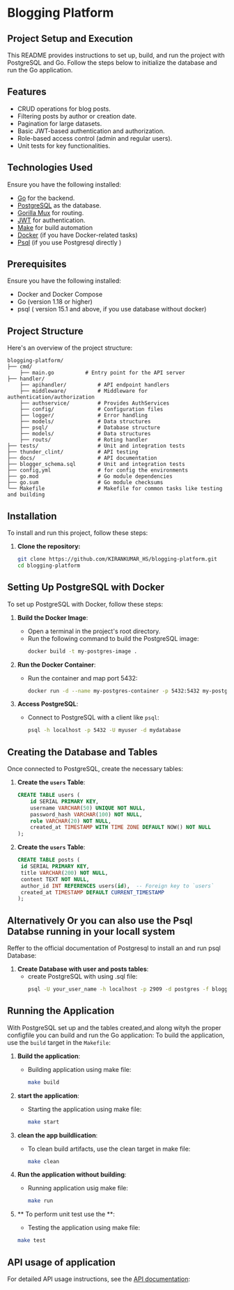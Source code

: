 # Blogging Platform

## Project Setup and Execution

This README provides instructions to set up, build, and run the project with PostgreSQL and Go. Follow the steps below to initialize the database and run the Go application.

## Features

- CRUD operations for blog posts.
- Filtering posts by author or creation date.
- Pagination for large datasets.
- Basic JWT-based authentication and authorization.
- Role-based access control (admin and regular users).
- Unit tests for key functionalities.

## Technologies Used

Ensure you have the following installed:

- [Go](https://golang.org/) for the backend.
- [PostgreSQL](https://www.postgresql.org/) as the database.
- [Gorilla Mux](https://www.gorillatoolkit.org/pkg/mux) for routing.
- [JWT](https://jwt.io/) for authentication.
- [Make](https://www.gnu.org/software/make/) for build automation
- [Docker](https://www.docker.com/) (if you have Docker-related tasks)
- [Psql](https://www.postgresql.org/) (if you use Postgresql directly )


## Prerequisites

Ensure you have the following installed:
- Docker and Docker Compose
- Go (version 1.18 or higher)
- psql ( version 15.1 and above, if you use database without docker)


## Project Structure

Here's an overview of the project structure:

```plaintext
blogging-platform/
├── cmd/              
    ├── main.go          # Entry point for the API server
├── handler/  
    ├── apihandler/          # API endpoint handlers
    ├── middleware/          # Middleware for authentication/authorization
    ├── authservice/         # Provides AuthServices
    ├── config/              # Configuration files
    ├── logger/              # Error handling
    ├── models/              # Data structures
    ├── psql/                # Database structure
    ├── models/              # Data structures
    ├── routs/               # Roting handler
├── tests/                   # Unit and integration tests
├── thunder_clint/           # API testing
├── docs/                    # API documentation
├── blogger_schema.sql       # Unit and integration tests
├── config,yml               # for config the environments
├── go.mod                   # Go module dependencies
├── go.sum                   # Go module checksums
└── Makefile                 # Makefile for common tasks like testing and building
```


## Installation
To install and run this project, follow these steps:
1. **Clone the repository:**
   ```bash
   git clone https://github.com/KIRANKUMAR_HS/blogging-platform.git
   cd blogging-platform
   ```


## Setting Up PostgreSQL with Docker

To set up PostgreSQL with Docker, follow these steps:

1. **Build the Docker Image**:
   - Open a terminal in the project's root directory.
   - Run the following command to build the PostgreSQL image:
     ```bash
     docker build -t my-postgres-image .
     ```

2. **Run the Docker Container**:
   - Run the container and map port 5432:
     ```bash
     docker run -d --name my-postgres-container -p 5432:5432 my-postgres-image
     ```

3. **Access PostgreSQL**:
   - Connect to PostgreSQL with a client like `psql`:
     ```bash
     psql -h localhost -p 5432 -U myuser -d mydatabase
     ```


## Creating the Database and Tables

Once connected to PostgreSQL, create the necessary tables:

1. **Create the `users` Table**:
   ```sql
   CREATE TABLE users (
       id SERIAL PRIMARY KEY,
       username VARCHAR(50) UNIQUE NOT NULL,
       password_hash VARCHAR(100) NOT NULL,
       role VARCHAR(20) NOT NULL,
       created_at TIMESTAMP WITH TIME ZONE DEFAULT NOW() NOT NULL
   );
2. **Create the `users` Table**:
   ```sql
   CREATE TABLE posts (
    id SERIAL PRIMARY KEY,
    title VARCHAR(200) NOT NULL,
    content TEXT NOT NULL,
    author_id INT REFERENCES users(id),  -- Foreign key to `users`
    created_at TIMESTAMP DEFAULT CURRENT_TIMESTAMP
   );


## Alternatively Or you can also use the Psql Databse running in your locall system
Reffer to the official documentation of Postgresql to install an and run psql Database:

1. **Create Database with user and posts tables**:
   - create PostgreSQL with using .sql file:
     ```bash
     psql -U your_user_name -h localhost -p 2909 -d postgres -f blogger_schema.sql
     ```

## Running the Application

With PostgreSQL set up and the tables created,and along wityh the proper configfile you can build and run the Go application:
To build the application, use the `build` target in the `Makefile`:


1. **Build the application**:
   - Building application using make file:
     ```bash
     make build
     ```
    
2. **start the application**:
   - Starting the application using make file:
     ```bash
     make start
     ```

3. **clean the app buildlication**:
   - To clean build artifacts, use the clean target in make file:
     ```bash
     make clean
     ```

4. **Run the application without building**:
   - Running application usig make file:
     ```bash
     make run
     ```

5. ** To perform unit test use the **:
    - Testing the application using make file:
     ```bash
     make test
     ```

## API usage of application
For detailed API usage instructions, see the [API documentation](docs/api_doc.md):

